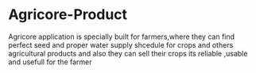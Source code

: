 # Agricore-Product
Agricore application is specially built for farmers,where they can find perfect seed and proper water supply shcedule for crops and others agricultural products and also they can sell their crops 
its reliable ,usable and usefull for the farmer 
